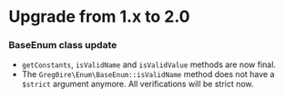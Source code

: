 Upgrade from 1.x to 2.0
=======================

### BaseEnum class update

* `getConstants`, `isValidName` and `isValidValue` methods are now final.
* The `Greg0ire\Enum\BaseEnum::isValidName` method does not have a `$strict` argument anymore.
All verifications will be strict now.
